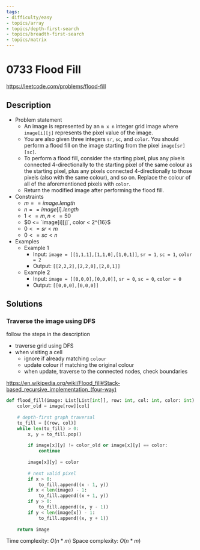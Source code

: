 ```yaml
---
tags:
- difficulty/easy
- topics/array
- topics/depth-first-search
- topics/breadth-first-search
- topics/matrix
---
```


# 0733 Flood Fill

<https://leetcode.com/problems/flood-fill>

## Description

- Problem statement
    - An image is represented by an `m x n` integer grid image where `image[i][j]` represents the pixel value of the image.
    - You are also given three integers `sr`, `sc`, and `color`. You should perform a flood fill on the image starting from the pixel `image[sr][sc]`.
    - To perform a flood fill, consider the starting pixel, plus any pixels connected 4-directionally to the starting pixel of the same colour as the starting pixel, plus any pixels connected 4-directionally to those pixels (also with the same colour), and so on. Replace the colour of all of the aforementioned pixels with `color`.
    - Return the modified image after performing the flood fill.
- Constraints
    - $m == image.length$
    - $n == image[i].length$
    - $1 <= m, n <= 50$
    - $0 <= `image[i][j]`, color < 2^{16}$
    - $0 <= sr < m$
    - $0 <= sc < n$
- Examples
    - Example 1
        - Input: `image = [[1,1,1],[1,1,0],[1,0,1]]`, `sr = 1`, `sc = 1`, `color = 2`
        - Output: `[[2,2,2],[2,2,0],[2,0,1]]`
    - Example 2
        - Input: `image = [[0,0,0],[0,0,0]]`, `sr = 0`, `sc = 0`, `color = 0`
        - Output: `[[0,0,0],[0,0,0]]`

## Solutions

### Traverse the image using DFS

follow the steps in the description

- traverse grid using DFS
- when visiting a cell
    - ignore if already matching `colour`
    - update colour if matching the original colour
    - when update, traverse to the connected nodes, check boundaries

<https://en.wikipedia.org/wiki/Flood_fill#Stack-based_recursive_implementation_(four-way)>

```python
def flood_fill(image: List[List[int]], row: int, col: int, color: int) -> List[List[int]]:
    color_old = image[row][col]
    
    # depth-first graph traversal
    to_fill = [(row, col)]
    while len(to_fill) > 0:
        x, y = to_fill.pop()
        
        if image[x][y] != color_old or image[x][y] == color:
            continue
            
        image[x][y] = color
        
        # next valid pixel
        if x > 0:
            to_fill.append((x - 1, y))
        if x < len(image) - 1:
            to_fill.append((x + 1, y))
        if y > 0:
            to_fill.append((x, y - 1))
        if y < len(image[x]) - 1:
            to_fill.append((x, y + 1))
            
    return image
```

Time complexity: $O(n*m)$
Space complexity: $O(n*m)$
